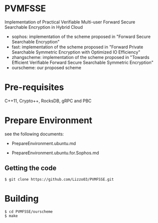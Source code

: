 # PVMFSSE
Implementation of Practical Verifiable Multi-user Forward Secure Searchable Encryption in Hybrid Cloud

- sophos: implementation of the scheme proposed in "Forward Secure Searchable Encryption"
- fast:  implementation of the scheme proposed in "Forward Private Searchable Symmetric Encryption with Optimized IO Efficiency"
- zhangscheme: implementation of the scheme proposed in "Towards Efficient Verifiable Forward Secure Searchable Symmetric Encryption"
- ourscheme: our proposed scheme

# Pre-requisites

C++11, Crypto++, RocksDB, gRPC and PBC

# Prepare Environment

see the following documents:

- PrepareEnvironment.ubuntu.md

- PrepareEnvironment.ubuntu.for.Sophos.md

  

## Getting the code

```
$ git clone https://github.com/Lizzo03/PVMFSSE.git
```

# Building

```
$ cd PVMFSSE/ourscheme
$ make
```


